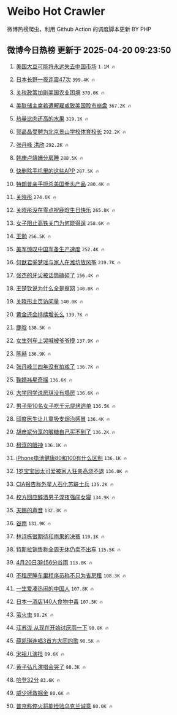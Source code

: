 # Weibo Hot Crawler 



微博热榜爬虫，利用 Github Action 的调度脚本更新 BY PHP 


## 微博今日热榜 更新于 2025-04-20 09:23:50 
1. [美国大豆可能将永远失去中国市场](https://s.weibo.com/weibo?q=%23%E7%BE%8E%E5%9B%BD%E5%A4%A7%E8%B1%86%E5%8F%AF%E8%83%BD%E5%B0%86%E6%B0%B8%E8%BF%9C%E5%A4%B1%E5%8E%BB%E4%B8%AD%E5%9B%BD%E5%B8%82%E5%9C%BA%23&t=31&band_rank=1&Refer=top) `1.1M 🔥` 

1. [日本长野一夜连震47次](https://s.weibo.com/weibo?q=%23%E6%97%A5%E6%9C%AC%E9%95%BF%E9%87%8E%E4%B8%80%E5%A4%9C%E8%BF%9E%E9%9C%8747%E6%AC%A1%23&t=31&band_rank=2&Refer=top) `399.4K 🔥` 

1. [关税政策加剧美国农业困境](https://s.weibo.com/weibo?q=%23%E5%85%B3%E7%A8%8E%E6%94%BF%E7%AD%96%E5%8A%A0%E5%89%A7%E7%BE%8E%E5%9B%BD%E5%86%9C%E4%B8%9A%E5%9B%B0%E5%A2%83%23&t=31&band_rank=3&Refer=top) `370.0K 🔥` 

1. [美联储主席若遭解雇或致美国股市崩盘](https://s.weibo.com/weibo?q=%23%E7%BE%8E%E8%81%94%E5%82%A8%E4%B8%BB%E5%B8%AD%E8%8B%A5%E9%81%AD%E8%A7%A3%E9%9B%87%E6%88%96%E8%87%B4%E7%BE%8E%E5%9B%BD%E8%82%A1%E5%B8%82%E5%B4%A9%E7%9B%98%23&t=31&band_rank=4&Refer=top) `367.2K 🔥` 

1. [热量比肉还高的水果](https://s.weibo.com/weibo?q=%23%E7%83%AD%E9%87%8F%E6%AF%94%E8%82%89%E8%BF%98%E9%AB%98%E7%9A%84%E6%B0%B4%E6%9E%9C%23&t=31&band_rank=5&Refer=top) `319.1K 🔥` 

1. [郭晶晶受聘为北京景山学校体育校长](https://s.weibo.com/weibo?q=%23%E9%83%AD%E6%99%B6%E6%99%B6%E5%8F%97%E8%81%98%E4%B8%BA%E5%8C%97%E4%BA%AC%E6%99%AF%E5%B1%B1%E5%AD%A6%E6%A0%A1%E4%BD%93%E8%82%B2%E6%A0%A1%E9%95%BF%23&t=31&band_rank=6&Refer=top) `292.2K 🔥` 

1. [张丹峰 洪欣](https://s.weibo.com/weibo?q=%E5%BC%A0%E4%B8%B9%E5%B3%B0%20%E6%B4%AA%E6%AC%A3&t=31&band_rank=7&Refer=top) `292.2K 🔥` 

1. [韩庚卢靖姗分房睡](https://s.weibo.com/weibo?q=%23%E9%9F%A9%E5%BA%9A%E5%8D%A2%E9%9D%96%E5%A7%97%E5%88%86%E6%88%BF%E7%9D%A1%23&t=31&band_rank=8&Refer=top) `288.5K 🔥` 

1. [快删除手机里的这些APP](https://s.weibo.com/weibo?q=%23%E5%BF%AB%E5%88%A0%E9%99%A4%E6%89%8B%E6%9C%BA%E9%87%8C%E7%9A%84%E8%BF%99%E4%BA%9BAPP%23&t=31&band_rank=9&Refer=top) `287.5K 🔥` 

1. [特朗普亲手扼杀美国拳头产品](https://s.weibo.com/weibo?q=%23%E7%89%B9%E6%9C%97%E6%99%AE%E4%BA%B2%E6%89%8B%E6%89%BC%E6%9D%80%E7%BE%8E%E5%9B%BD%E6%8B%B3%E5%A4%B4%E4%BA%A7%E5%93%81%23&t=31&band_rank=10&Refer=top) `280.4K 🔥` 

1. [关晓彤](https://s.weibo.com/weibo?q=%E5%85%B3%E6%99%93%E5%BD%A4&t=31&band_rank=11&Refer=top) `274.6K 🔥` 

1. [关晓彤没在零点祝鹿晗生日快乐](https://s.weibo.com/weibo?q=%23%E5%85%B3%E6%99%93%E5%BD%A4%E6%B2%A1%E5%9C%A8%E9%9B%B6%E7%82%B9%E7%A5%9D%E9%B9%BF%E6%99%97%E7%94%9F%E6%97%A5%E5%BF%AB%E4%B9%90%23&t=31&band_rank=12&Refer=top) `265.8K 🔥` 

1. [女子阻止高铁关门为何能得逞](https://s.weibo.com/weibo?q=%23%E5%A5%B3%E5%AD%90%E9%98%BB%E6%AD%A2%E9%AB%98%E9%93%81%E5%85%B3%E9%97%A8%E4%B8%BA%E4%BD%95%E8%83%BD%E5%BE%97%E9%80%9E%23&t=31&band_rank=13&Refer=top) `258.6K 🔥` 

1. [王勉](https://s.weibo.com/weibo?q=%E7%8E%8B%E5%8B%89&t=31&band_rank=14&Refer=top) `256.5K 🔥` 

1. [美军惊叹中国军备生产速度](https://s.weibo.com/weibo?q=%23%E7%BE%8E%E5%86%9B%E6%83%8A%E5%8F%B9%E4%B8%AD%E5%9B%BD%E5%86%9B%E5%A4%87%E7%94%9F%E4%BA%A7%E9%80%9F%E5%BA%A6%23&t=31&band_rank=15&Refer=top) `252.4K 🔥` 

1. [何猷君奚梦瑶与家人在潍坊放风筝](https://s.weibo.com/weibo?q=%23%E4%BD%95%E7%8C%B7%E5%90%9B%E5%A5%9A%E6%A2%A6%E7%91%B6%E4%B8%8E%E5%AE%B6%E4%BA%BA%E5%9C%A8%E6%BD%8D%E5%9D%8A%E6%94%BE%E9%A3%8E%E7%AD%9D%23&t=31&band_rank=16&Refer=top) `219.7K 🔥` 

1. [张杰的牙尖被话筒磕碎了](https://s.weibo.com/weibo?q=%23%E5%BC%A0%E6%9D%B0%E7%9A%84%E7%89%99%E5%B0%96%E8%A2%AB%E8%AF%9D%E7%AD%92%E7%A3%95%E7%A2%8E%E4%BA%86%23&t=31&band_rank=17&Refer=top) `156.4K 🔥` 

1. [王楚钦说为什么全是擦网](https://s.weibo.com/weibo?q=%23%E7%8E%8B%E6%A5%9A%E9%92%A6%E8%AF%B4%E4%B8%BA%E4%BB%80%E4%B9%88%E5%85%A8%E6%98%AF%E6%93%A6%E7%BD%91%23&t=31&band_rank=18&Refer=top) `140.8K 🔥` 

1. [关晓彤主页访问量](https://s.weibo.com/weibo?q=%23%E5%85%B3%E6%99%93%E5%BD%A4%E4%B8%BB%E9%A1%B5%E8%AE%BF%E9%97%AE%E9%87%8F%23&t=31&band_rank=19&Refer=top) `140.0K 🔥` 

1. [黄金还会持续增长么](https://s.weibo.com/weibo?q=%E9%BB%84%E9%87%91%E8%BF%98%E4%BC%9A%E6%8C%81%E7%BB%AD%E5%A2%9E%E9%95%BF%E4%B9%88&t=31&band_rank=20&Refer=top) `139.7K 🔥` 

1. [鹿晗](https://s.weibo.com/weibo?q=%E9%B9%BF%E6%99%97&t=31&band_rank=21&Refer=top) `138.5K 🔥` 

1. [女生列车上哭喊被爷爷摸](https://s.weibo.com/weibo?q=%23%E5%A5%B3%E7%94%9F%E5%88%97%E8%BD%A6%E4%B8%8A%E5%93%AD%E5%96%8A%E8%A2%AB%E7%88%B7%E7%88%B7%E6%91%B8%23&t=31&band_rank=22&Refer=top) `137.9K 🔥` 

1. [陈赫](https://s.weibo.com/weibo?q=%E9%99%88%E8%B5%AB&t=31&band_rank=23&Refer=top) `136.9K 🔥` 

1. [张丹峰三四年没有拍戏了](https://s.weibo.com/weibo?q=%23%E5%BC%A0%E4%B8%B9%E5%B3%B0%E4%B8%89%E5%9B%9B%E5%B9%B4%E6%B2%A1%E6%9C%89%E6%8B%8D%E6%88%8F%E4%BA%86%23&t=31&band_rank=24&Refer=top) `136.7K 🔥` 

1. [鞠婧祎星奇摇](https://s.weibo.com/weibo?q=%23%E9%9E%A0%E5%A9%A7%E7%A5%8E%E6%98%9F%E5%A5%87%E6%91%87%23&t=31&band_rank=25&Refer=top) `136.6K 🔥` 

1. [大学同学说房琪没有塌房](https://s.weibo.com/weibo?q=%23%E5%A4%A7%E5%AD%A6%E5%90%8C%E5%AD%A6%E8%AF%B4%E6%88%BF%E7%90%AA%E6%B2%A1%E6%9C%89%E5%A1%8C%E6%88%BF%23&t=31&band_rank=26&Refer=top) `136.6K 🔥` 

1. [男子带10名女子吃千元烧烤逃单](https://s.weibo.com/weibo?q=%23%E7%94%B7%E5%AD%90%E5%B8%A610%E5%90%8D%E5%A5%B3%E5%AD%90%E5%90%83%E5%8D%83%E5%85%83%E7%83%A7%E7%83%A4%E9%80%83%E5%8D%95%23&t=31&band_rank=27&Refer=top) `136.5K 🔥` 

1. [印度医生让儿童吸支烟治感冒](https://s.weibo.com/weibo?q=%23%E5%8D%B0%E5%BA%A6%E5%8C%BB%E7%94%9F%E8%AE%A9%E5%84%BF%E7%AB%A5%E5%90%B8%E6%94%AF%E7%83%9F%E6%B2%BB%E6%84%9F%E5%86%92%23&t=31&band_rank=28&Refer=top) `136.4K 🔥` 

1. [胡彦斌分享的喉糖自己买不到了](https://s.weibo.com/weibo?q=%E8%83%A1%E5%BD%A6%E6%96%8C%E5%88%86%E4%BA%AB%E7%9A%84%E5%96%89%E7%B3%96%E8%87%AA%E5%B7%B1%E4%B9%B0%E4%B8%8D%E5%88%B0%E4%BA%86&t=31&band_rank=29&Refer=top) `136.2K 🔥` 

1. [柯淳的眼神](https://s.weibo.com/weibo?q=%E6%9F%AF%E6%B7%B3%E7%9A%84%E7%9C%BC%E7%A5%9E&t=31&band_rank=30&Refer=top) `136.1K 🔥` 

1. [iPhone电池健康80和100有什么区别](https://s.weibo.com/weibo?q=iPhone%E7%94%B5%E6%B1%A0%E5%81%A5%E5%BA%B780%E5%92%8C100%E6%9C%89%E4%BB%80%E4%B9%88%E5%8C%BA%E5%88%AB&t=31&band_rank=31&Refer=top) `136.1K 🔥` 

1. [1岁宝宝因太可爱被家人狂亲高烧不退](https://s.weibo.com/weibo?q=%231%E5%B2%81%E5%AE%9D%E5%AE%9D%E5%9B%A0%E5%A4%AA%E5%8F%AF%E7%88%B1%E8%A2%AB%E5%AE%B6%E4%BA%BA%E7%8B%82%E4%BA%B2%E9%AB%98%E7%83%A7%E4%B8%8D%E9%80%80%23&t=31&band_rank=32&Refer=top) `136.0K 🔥` 

1. [CIA报告称外星人石化苏联士兵](https://s.weibo.com/weibo?q=%23CIA%E6%8A%A5%E5%91%8A%E7%A7%B0%E5%A4%96%E6%98%9F%E4%BA%BA%E7%9F%B3%E5%8C%96%E8%8B%8F%E8%81%94%E5%A3%AB%E5%85%B5%23&t=31&band_rank=33&Refer=top) `135.2K 🔥` 

1. [校方回应醉酒男子深夜强闯女寝](https://s.weibo.com/weibo?q=%23%E6%A0%A1%E6%96%B9%E5%9B%9E%E5%BA%94%E9%86%89%E9%85%92%E7%94%B7%E5%AD%90%E6%B7%B1%E5%A4%9C%E5%BC%BA%E9%97%AF%E5%A5%B3%E5%AF%9D%23&t=31&band_rank=34&Refer=top) `134.9K 🔥` 

1. [天赐的声音](https://s.weibo.com/weibo?q=%E5%A4%A9%E8%B5%90%E7%9A%84%E5%A3%B0%E9%9F%B3&t=31&band_rank=35&Refer=top) `132.3K 🔥` 

1. [谷雨](https://s.weibo.com/weibo?q=%23%E8%B0%B7%E9%9B%A8%23&t=31&band_rank=36&Refer=top) `131.9K 🔥` 

1. [林诗栋很期待和雨果的决赛](https://s.weibo.com/weibo?q=%23%E6%9E%97%E8%AF%97%E6%A0%8B%E5%BE%88%E6%9C%9F%E5%BE%85%E5%92%8C%E9%9B%A8%E6%9E%9C%E7%9A%84%E5%86%B3%E8%B5%9B%23&t=31&band_rank=37&Refer=top) `119.1K 🔥` 

1. [特斯拉销售称全周无休仍卖不出车](https://s.weibo.com/weibo?q=%23%E7%89%B9%E6%96%AF%E6%8B%89%E9%94%80%E5%94%AE%E7%A7%B0%E5%85%A8%E5%91%A8%E6%97%A0%E4%BC%91%E4%BB%8D%E5%8D%96%E4%B8%8D%E5%87%BA%E8%BD%A6%23&t=31&band_rank=38&Refer=top) `115.5K 🔥` 

1. [4月20日3时56分谷雨](https://s.weibo.com/weibo?q=%234%E6%9C%8820%E6%97%A53%E6%97%B656%E5%88%86%E8%B0%B7%E9%9B%A8%23&t=31&band_rank=39&Refer=top) `113.0K 🔥` 

1. [不租房睡车里程序员称不只为省房租](https://s.weibo.com/weibo?q=%23%E4%B8%8D%E7%A7%9F%E6%88%BF%E7%9D%A1%E8%BD%A6%E9%87%8C%E7%A8%8B%E5%BA%8F%E5%91%98%E7%A7%B0%E4%B8%8D%E5%8F%AA%E4%B8%BA%E7%9C%81%E6%88%BF%E7%A7%9F%23&t=31&band_rank=40&Refer=top) `108.3K 🔥` 

1. [一生爱凑热闹的中国人](https://s.weibo.com/weibo?q=%E4%B8%80%E7%94%9F%E7%88%B1%E5%87%91%E7%83%AD%E9%97%B9%E7%9A%84%E4%B8%AD%E5%9B%BD%E4%BA%BA&t=31&band_rank=41&Refer=top) `107.8K 🔥` 

1. [日本一酒店140人食物中毒](https://s.weibo.com/weibo?q=%23%E6%97%A5%E6%9C%AC%E4%B8%80%E9%85%92%E5%BA%97140%E4%BA%BA%E9%A3%9F%E7%89%A9%E4%B8%AD%E6%AF%92%23&t=31&band_rank=42&Refer=top) `107.5K 🔥` 

1. [萤火虫](https://s.weibo.com/weibo?q=%E8%90%A4%E7%81%AB%E8%99%AB&t=31&band_rank=43&Refer=top) `98.2K 🔥` 

1. [汪苏泷 从现在开始讨厌雨一下](https://s.weibo.com/weibo?q=%E6%B1%AA%E8%8B%8F%E6%B3%B7%20%E4%BB%8E%E7%8E%B0%E5%9C%A8%E5%BC%80%E5%A7%8B%E8%AE%A8%E5%8E%8C%E9%9B%A8%E4%B8%80%E4%B8%8B&t=31&band_rank=44&Refer=top) `90.8K 🔥` 

1. [薛凯琪连唱3首方大同的歌](https://s.weibo.com/weibo?q=%23%E8%96%9B%E5%87%AF%E7%90%AA%E8%BF%9E%E5%94%B13%E9%A6%96%E6%96%B9%E5%A4%A7%E5%90%8C%E7%9A%84%E6%AD%8C%23&t=31&band_rank=45&Refer=top) `90.5K 🔥` 

1. [宋祖儿演技](https://s.weibo.com/weibo?q=%E5%AE%8B%E7%A5%96%E5%84%BF%E6%BC%94%E6%8A%80&t=31&band_rank=46&Refer=top) `89.6K 🔥` 

1. [黄子弘凡演唱会哭了](https://s.weibo.com/weibo?q=%E9%BB%84%E5%AD%90%E5%BC%98%E5%87%A1%E6%BC%94%E5%94%B1%E4%BC%9A%E5%93%AD%E4%BA%86&t=31&band_rank=47&Refer=top) `88.3K 🔥` 

1. [哈登32分](https://s.weibo.com/weibo?q=%23%E5%93%88%E7%99%BB32%E5%88%86%23&t=31&band_rank=48&Refer=top) `83.6K 🔥` 

1. [威少拯救掘金](https://s.weibo.com/weibo?q=%23%E5%A8%81%E5%B0%91%E6%8B%AF%E6%95%91%E6%8E%98%E9%87%91%23&t=31&band_rank=49&Refer=top) `80.6K 🔥` 

1. [普京称停火将能检验乌克兰诚意](https://s.weibo.com/weibo?q=%23%E6%99%AE%E4%BA%AC%E7%A7%B0%E5%81%9C%E7%81%AB%E5%B0%86%E8%83%BD%E6%A3%80%E9%AA%8C%E4%B9%8C%E5%85%8B%E5%85%B0%E8%AF%9A%E6%84%8F%23&t=31&band_rank=50&Refer=top) `80.0K 🔥` 

